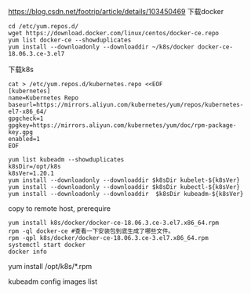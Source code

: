 https://blog.csdn.net/footrip/article/details/103450469
下载docker
```
cd /etc/yum.repos.d/ 
wget https://download.docker.com/linux/centos/docker-ce.repo
yum list docker-ce --showduplicates
yum install --downloadonly --downloaddir ~/k8s/docker docker-ce-18.06.3.ce-3.el7
```
下载k8s
```
cat > /etc/yum.repos.d/kubernetes.repo <<EOF
[kubernetes]
name=Kubernetes Repo
baseurl=https://mirrors.aliyun.com/kubernetes/yum/repos/kubernetes-el7-x86_64/
gpgcheck=1
gpgkey=https://mirrors.aliyun.com/kubernetes/yum/doc/rpm-package-key.gpg
enabled=1
EOF
```

```
yum list kubeadm --showduplicates
k8sDir=/opt/k8s
k8sVer=1.20.1
yum install --downloadonly --downloaddir $k8sDir kubelet-${k8sVer}
yum install --downloadonly --downloaddir $k8sDir kubectl-${k8sVer}
yum install --downloadonly --downloaddir  $k8sDir kubeadm-${k8sVer}
```

copy to remote host, prerequire
```
yum install k8s/docker/docker-ce-18.06.3.ce-3.el7.x86_64.rpm
rpm -ql docker-ce #查看一下安装包到底生成了哪些文件。
rpm -qpl k8s/docker/docker-ce-18.06.3.ce-3.el7.x86_64.rpm
systemctl start docker
docker info
```
yum install /opt/k8s/*.rpm

kubeadm config images list